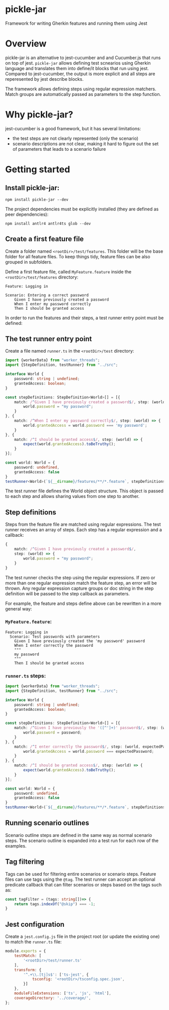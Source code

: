 # pickle-jar
Framework for writing Gherkin features and running them using Jest

# Overview
pickle-jar is an alternative to jest-cucumber and and Cucumber.js that runs on top of jest. `pickle-jar`
allows defining test scnearios using Gherkin language and translates them into define/it blocks that run using jest.
Compared to jest-cucumber, the output is more explicit and all steps are reperesented by jest describe blocks.

The framework allows defining steps using regular expression matchers. Match groups are automatically passed as parameters
to the step function.

# Why pickle-jar?
jest-cucumber is a good framework, but it has several limitations:
* the test steps are not clearly represented (only the scenario)
* scenario descriptions are not clear, making it hard to figure out the set of parameters that leads to a scenario failure

# Getting started
## Install pickle-jar:
```shell
npm install pickle-jar --dev
```
The project dependencies must be explicitly installed (they are defined as peer dependencies):
```shell
npm install antlr4 antlr4ts glob --dev
```
## Create a first feature file
Create a folder named `<rootDir>/test/features`. This folder will be the base folder for all feature files.
To keep things tidy, feature files can be also grouped in subfolders.

Define a first feature file, called `MyFeature.feature` inside the `<rootDir>/test/features` directory:
```gherkin
Feature: Logging in

Scenario: Entering a correct password
    Given I have previously created a password
    When I enter my password correctly
    Then I should be granted access
```

In order to run the features and their steps, a test runner entry point must be defined:
## The test runner entry point
Create a file named `runner.ts` in the `<rootDir>/test` directory:

```ts
import {workerData} from "worker_threads";
import {StepDefinition, testRunner} from "../src";

interface World {
    password: string | undefined;
    grantedAccess: boolean;
}

const stepDefinitions: StepDefinition<World>[] = [{
    match: /^Given I have previously created a password$/, step: (world) => {
        world.password = "my password";
    }
}, {
    match: /^When I enter my password correctly$/, step: (world) => {
        world.grantedAccess = world.password === 'my password';
    }
}, {
    match: /^I should be granted access$/, step: (world) => {
        expect(world.grantedAccess).toBeTruthy();
    }
}];

const world: World = {
    password: undefined,
    grantedAccess: false
}
testRunner<World>(`${__dirname}/features/**/*.feature`, stepDefinitions, world);
```

The test runner file defines the World object structure. This object is passed to each step and allows sharing values from one step to another.

## Step definitions
Steps from the feature file are matched using regular expressions. The test runner receives an array of steps.
Each step has a regular expression and a callback:
```ts 
{
    match: /^Given I have previously created a password$/, 
    step: (world) => {
        world.password = "my password";
    }
}
```
The test runner checks the step using the regular expressions. If zero or more than one regular expression
match the feature step, an error will be thrown. Any regular expression capture groups or doc string in the step definition
will be passed to the step callback as parameters. 

For example, the feature and steps define above can be rewritten in a more general way: 


### `MyFeature.feature`:
```gherkin
Feature: Logging in
  Scenario: Test passwords with parameters
    Given I have previously created the 'my password' password
    When I enter correctly the password
    """
    my password
    """
    Then I should be granted access
```
### `runner.ts` steps:
```ts
import {workerData} from "worker_threads";
import {StepDefinition, testRunner} from "../src";

interface World {
    password: string | undefined;
    grantedAccess: boolean;
}

const stepDefinitions: StepDefinition<World>[] = [{
    match: /^Given I have previously the '([^']+)' password$/, step: (world, password) => {
        world.password = password;
    }
}, {
    match: /^I enter correctly the password$/, step: (world, expectedPassword) => {
        world.grantedAccess = world.password === expectedPassword;
    }
}, {
    match: /^I should be granted access$/, step: (world) => {
        expect(world.grantedAccess).toBeTruthy();
    }
}];

const world: World = {
    password: undefined,
    grantedAccess: false
}
testRunner<World>(`${__dirname}/features/**/*.feature`, stepDefinitions, world);
```

## Running scenario outlines
Scenario outline steps are defined in the same way as normal scenario steps. The scenario outline is expanded into a test run for 
each row of the examples. 

## Tag filtering
Tags can be used for filtering entire scenarios or scenario steps. Feature files can use tags using the `@tag`. The test runner can accept an optional predicate callback that can filter scenarios or steps based on the tags such as:

```ts
const tagFilter = (tags: string[])=> {
    return tags.indexOf("@skip") === -1;
}
```

## Jest configuration
Create a `jest.config.js` file in the project root (or update the existing one) to match the `runner.ts` file:
```js
module.exports = {
    testMatch: [
        '<rootDir>/test/runner.ts'
    ],
    transform: {
        '^.+\\.[tj]s$': ['ts-jest', {
            tsconfig: '<rootDir>/tsconfig.spec.json',
        }]
    },
    moduleFileExtensions: ['ts', 'js', 'html'],
    coverageDirectory: '../coverage/',
};
```